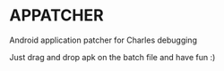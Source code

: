 # APPATCHER
Android application patcher for Charles debugging

Just drag and drop apk on the batch file and have fun :)
